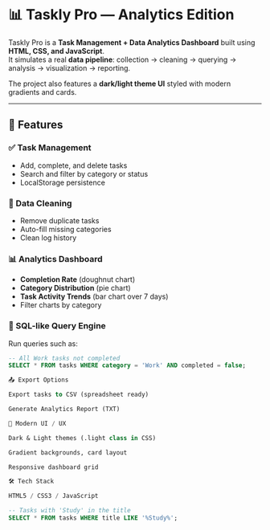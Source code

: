 # 📊 Taskly Pro — Analytics Edition  

Taskly Pro is a **Task Management + Data Analytics Dashboard** built using **HTML, CSS, and JavaScript**.  
It simulates a real **data pipeline**: collection → cleaning → querying → analysis → visualization → reporting.  

The project also features a **dark/light theme UI** styled with modern gradients and cards.  

---

## 🚀 Features  

### ✅ Task Management  
- Add, complete, and delete tasks  
- Search and filter by category or status  
- LocalStorage persistence  

### 🧹 Data Cleaning  
- Remove duplicate tasks  
- Auto-fill missing categories  
- Clean log history  

### 📊 Analytics Dashboard  
- **Completion Rate** (doughnut chart)  
- **Category Distribution** (pie chart)  
- **Task Activity Trends** (bar chart over 7 days)  
- Filter charts by category  

### 🔎 SQL-like Query Engine  
Run queries such as:  
```sql
-- All Work tasks not completed
SELECT * FROM tasks WHERE category = 'Work' AND completed = false;

📤 Export Options

Export tasks to CSV (spreadsheet ready)

Generate Analytics Report (TXT)

🎨 Modern UI / UX

Dark & Light themes (.light class in CSS)

Gradient backgrounds, card layout

Responsive dashboard grid

🛠️ Tech Stack

HTML5 / CSS3 / JavaScript

-- Tasks with 'Study' in the title
SELECT * FROM tasks WHERE title LIKE '%Study%';
